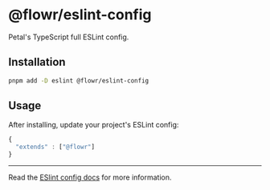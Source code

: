 # @flowr/eslint-config

Petal's TypeScript full ESLint config.

## Installation

```sh
pnpm add -D eslint @flowr/eslint-config
```

## Usage

After installing, update your project's ESLint config:

```js
{
  "extends" : ["@flowr"]
}
```

---

Read the [ESlint config docs](http://eslint.org/docs/user-guide/configuring#extending-configuration-files)
for more information.
